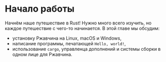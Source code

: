 # Начало работы

Начнём наше путешествие в Rust! Нужно много всего изучить, но каждое путешествие с чего-то начинается. В этой главе мы обсудим:

- установку Ржавчина на Linux, macOS и Windows,
- написание программы, печатающей `Hello, world!`,
- использование `cargo`, управленца дополнений и системы сборки в одном лице для Ржавчина.
